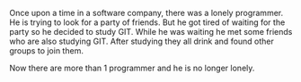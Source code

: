 Once upon a time in a software company, there was a lonely programmer. He is trying to look for 
a party of friends. But he got tired of waiting for the party so he decided to study GIT. While 
he was waiting he met some friends who are also studying GIT.  After studying they all drink 
and found other groups to join them.

Now there are more than 1 programmer and he is no longer lonely.
